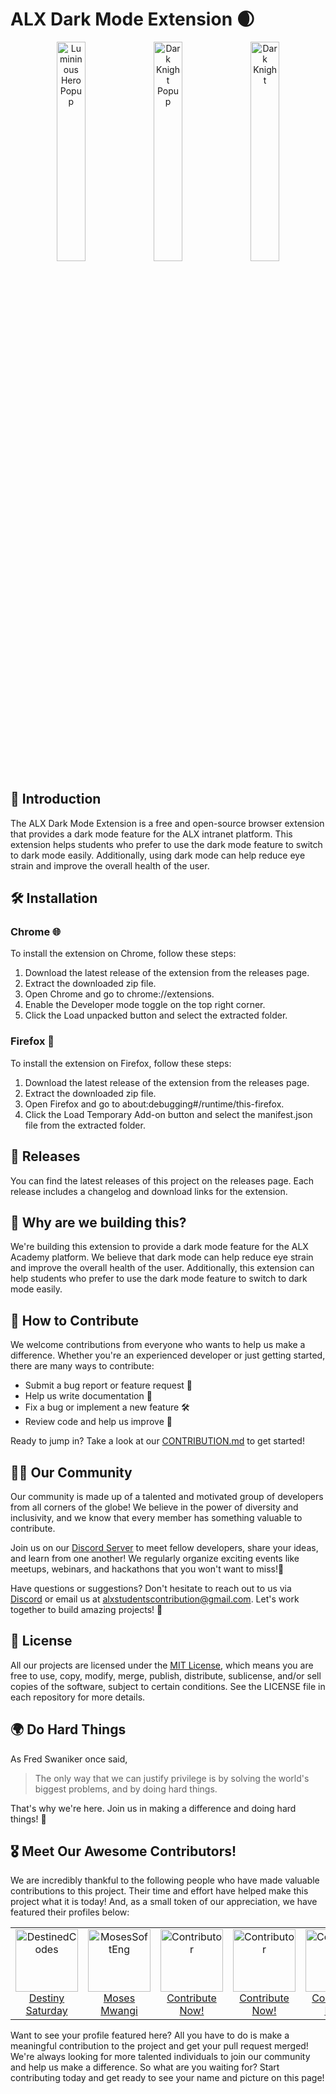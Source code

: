 # ALX Dark Mode Extension 🌒
<div align="center">
  <img src="https://user-images.githubusercontent.com/84413505/229768207-b2d8f11e-2762-4994-a415-f6fcedf3342c.png" alt="Lumininous Hero Popup" width="30%">
  <img src="https://user-images.githubusercontent.com/84413505/229768314-0d4450d9-ae12-4e82-9f87-ab19c9edafb4.png" alt="Dark Knight Popup" width="30%">
  <img src="https://user-images.githubusercontent.com/84413505/229828147-c9d01d99-ce91-4e42-ad1c-6e6e34e05962.jpg" alt="Dark Knight" width="30%">
</div>

## 📖 Introduction
The ALX Dark Mode Extension is a free and open-source browser extension that provides a dark mode feature for the ALX intranet platform. This extension helps students who prefer to use the dark mode feature to switch to dark mode easily. Additionally, using dark mode can help reduce eye strain and improve the overall health of the user.

## 🛠️ Installation
### Chrome 🌐
To install the extension on Chrome, follow these steps:

1. Download the latest release of the extension from the releases page.
2. Extract the downloaded zip file.
3. Open Chrome and go to chrome://extensions.
4. Enable the Developer mode toggle on the top right corner.
5. Click the Load unpacked button and select the extracted folder.
### Firefox 🦊
To install the extension on Firefox, follow these steps:

1. Download the latest release of the extension from the releases page.
2. Extract the downloaded zip file.
3. Open Firefox and go to about:debugging#/runtime/this-firefox.
4. Click the Load Temporary Add-on button and select the manifest.json file from the extracted folder.

## 🚀 Releases
You can find the latest releases of this project on the releases page. Each release includes a changelog and download links for the extension.

## 💪 Why are we building this?
We're building this extension to provide a dark mode feature for the ALX Academy platform. We believe that dark mode can help reduce eye strain and improve the overall health of the user. Additionally, this extension can help students who prefer to use the dark mode feature to switch to dark mode easily.

## 🤝 How to Contribute
We welcome contributions from everyone who wants to help us make a difference. Whether you're an experienced developer or just getting started, there are many ways to contribute:

- Submit a bug report or feature request 🐛
- Help us write documentation 📖
- Fix a bug or implement a new feature 🛠️
- Review code and help us improve 🤔

Ready to jump in? Take a look at our [CONTRIBUTION.md](https://github.com/ALX-Students-Contribution/ALX_Dark_Mode_Extension/blob/main/CONTRIBUTING.md) to get started!

## 👨‍💻 Our Community
Our community is made up of a talented and motivated group of developers from all corners of the globe! We believe in the power of diversity and inclusivity, and we know that every member has something valuable to contribute.

Join us on our [Discord Server](https://discord.gg/HV5c3qDE) to meet fellow developers, share your ideas, and learn from one another! We regularly organize exciting events like meetups, webinars, and hackathons that you won't want to miss!🎉

Have questions or suggestions? Don't hesitate to reach out to us via [Discord](https://discord.gg/HV5c3qDE) or email us at alxstudentscontribution@gmail.com. Let's work together to build amazing projects! 💪

## 🔑 License
All our projects are licensed under the [MIT License](https://github.com/ALX-Students-Contribution/ALX_Dark_Mode_Extension/blob/main/LICENSE), which means you are free to use, copy, modify, merge, publish, distribute, sublicense, and/or sell copies of the software, subject to certain conditions. See the LICENSE file in each repository for more details.

## 🌍 Do Hard Things
As Fred Swaniker once said,
 
> The only way that we can justify privilege is by solving the world's biggest problems, and by doing hard things.

That's why we're here. Join us in making a difference and doing hard things! 💪

## 🎖️ Meet Our Awesome Contributors!
We are incredibly thankful to the following people who have made valuable contributions to this project. Their time and effort have helped make this project what it is today! And, as a small token of our appreciation, we have featured their profiles below:

<table>
  <tr>
    <td align="center">
      <a href="https://github.com/DestinedCodes">
        <img src="https://avatars.githubusercontent.com/u/84413505?v=4" width="100px" alt="DestinedCodes" title="Destiny Saturday" />
        <br />
        Destiny Saturday
      </a>
    </td>
    <td align="center">
      <a href="https://github.com/MosesSoftEng">
        <img src="https://avatars.githubusercontent.com/u/99524902?v=4" width="100px" alt="MosesSoftEng" title="Moses Mwangi" />
        <br />
        Moses Mwangi
      </a>
    </td>
    <td align="center">
      <a href="https://github.com/ALX-Students-Contribution/.github/blob/main/CONTRIBUTING.md">
        <img src="https://avatars.githubusercontent.com/u/129537379?s=400&u=8490ce5608705a2b55358bbd73b6c4a19f9276e0&v=4" width="100px" alt="Contributor" title="Contribute to get featured!" />
        <br />
        Contribute Now!
      </a>
    </td>
    <td align="center">
      <a href="https://github.com/ALX-Students-Contribution/ALX_Dark_Mode_Extension/blob/main/CONTRIBUTING.md">
        <img src="https://avatars.githubusercontent.com/u/129537379?s=400&u=8490ce5608705a2b55358bbd73b6c4a19f9276e0&v=4" width="100px" alt="Contributor" title="Contribute to get featured!" />
        <br />
        Contribute Now!
      </a>
    </td>
    <td align="center">
      <a href="https://github.com/ALX-Students-Contribution/ALX_Dark_Mode_Extension/blob/main/CONTRIBUTING.md">
        <img src="https://avatars.githubusercontent.com/u/129537379?s=400&u=8490ce5608705a2b55358bbd73b6c4a19f9276e0&v=4" width="100px" alt="Contributor" title="Contribute to get featured!" />
        <br />
        Contribute Now!
      </a>
    </td> 
    <td align="center">
      <a href="https://github.com/ALX-Students-Contribution/ALX_Dark_Mode_Extension/blob/main/CONTRIBUTING.md">
        <img src="https://avatars.githubusercontent.com/u/129537379?s=400&u=8490ce5608705a2b55358bbd73b6c4a19f9276e0&v=4" width="100px" alt="Contributor" title="Contribute to get featured!" />
        <br />
        Contribute Now!
      </a>
    </td>
    <td align="center">
      <a href="https://github.com/ALX-Students-Contribution/ALX_Dark_Mode_Extension/blob/main/CONTRIBUTING.md">
        <img src="https://avatars.githubusercontent.com/u/129537379?s=400&u=8490ce5608705a2b55358bbd73b6c4a19f9276e0&v=4" width="100px" alt="Contributor" title="Contribute to get featured!" />
        <br />
        Contribute Now!
      </a>
    </td>

  </tr>
</table>

Want to see your profile featured here? All you have to do is make a meaningful contribution to the project and get your pull request merged! We're always looking for more talented individuals to join our community and help us make a difference. So what are you waiting for? Start contributing today and get ready to see your name and picture on this page!
